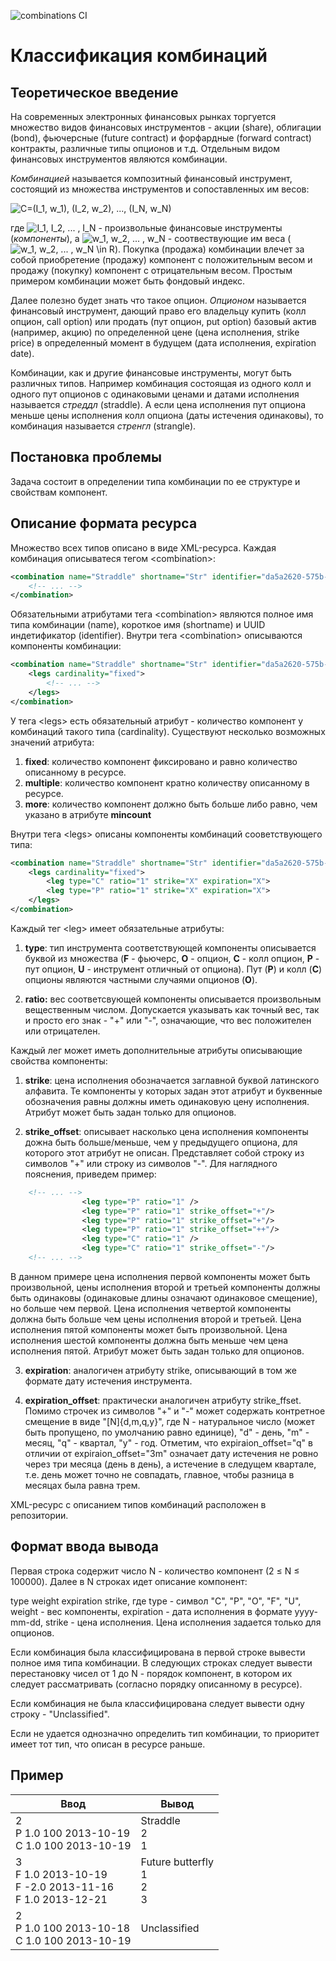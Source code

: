 ![combinations CI](https://github.com/itiviti-cpp-master/combinations/workflows/combinations%20CI/badge.svg)

# Класcификация комбинаций

## Теоретическое введение

 На современных электронных финансовых рынках торгуется множество видов финансовых инструментов - акции (share), облигации (bond), фьючерсные (future contract) и форфардные (forward contract) контракты, различные типы опционов и т.д. Отдельным видом финансовых инструментов являются комбинации.

 _Комбинацией_ называется композитный финансовый инструмент, состоящий из множества инструментов и сопоставленных им весов:

![C=(I_1, w_1), (I_2, w_2), \.\.\., (I_N, w_N)](https://render.githubusercontent.com/render/math?math=C%3D(I_1%2C%20w_1)%2C%20(I_2%2C%20w_2)%2C%20%5C.%5C.%5C.%2C%20(I_N%2C%20w_N))

где ![I_1, I_2, \.\.\. , I_N](https://render.githubusercontent.com/render/math?math=I_1%2C%20I_2%2C%20%5C.%5C.%5C.%20%2C%20I_N) - произвольные финансовые инструменты (_компоненты_), а ![w_1, w_2, \.\.\. , w_N](https://render.githubusercontent.com/render/math?math=w_1%2C%20w_2%2C%20%5C.%5C.%5C.%20%2C%20w_N) - соотвествующие им веса (![w_1, w_2, \.\.\. , w_N \in R](https://render.githubusercontent.com/render/math?math=w_1%2C%20w_2%2C%20%5C.%5C.%5C.%20%2C%20w_N%20%5Cin%20R)). Покупка (продажа) комбинации влечет за собой приобретение (продажу) компонент с положительным весом и продажу (покупку) компонент с отрицательным весом. Простым примером комбинации может быть фондовый индекс.

 Далее полезно будет знать что такое опцион. _Опционом_ называется финансовый инструмент, дающий право его владельцу купить (колл опцион, call option) или продать (пут опцион, put option) базовый актив (например, акцию) по определенной цене (цена исполнения, strike price) в определенный момент в будущем (дата исполнения, expiration date).

 Комбинации, как и другие финансовые инструменты, могут быть различных типов. Например комбинация состоящая из одного колл и одного пут опционов с одинаковыми ценами и датами исполнения называется _стреддл_ (straddle). А если цена исполнения пут опциона меньше цены исполнения колл опциона (даты истечения одинаковы), то комбинация называется _стренгл_ (strangle).

## Постановка проблемы

 Задача состоит в определении типа комбинации по ее структуре и свойствам компонент.

## Описание формата ресурса

Множество всех типов описано в виде XML-ресурса. Каждая комбинация описыватеся тегом &lt;combination&gt;:

```xml
<combination name="Straddle" shortname="Str" identifier="da5a2620-575b-11df-9029-c3f2a99ff460">
	<!-- ... -->
</combination>
```

Обязательными атрибутами тега &lt;combination&gt; являются полное имя типа комбинации (name), короткое имя (shortname) и UUID индетификатор (identifier).
Внутри тега &lt;combination&gt; описываются компоненты комбинации:

```xml
<combination name="Straddle" shortname="Str" identifier="da5a2620-575b-11df-9029-c3f2a99ff460">
	<legs cardinality="fixed">
		<!-- ... -->
	</legs>
</combination>
```

У тега &lt;legs&gt; есть обязательный атрибут - количество компонент у комбинаций такого типа (cardinality). Существуют несколько возможных значений атрибута:
1. **fixed**: количество компонент фиксировано и равно количество описанному в ресурсе.
3. **multiple**: количество компонент кратно количеству описанному в ресурсе.
4. **more**: количество компонент должно быть больше либо равно, чем указано в атрибуте **mincount**

Внутри тега &lt;legs&gt; описаны компоненты комбинаций сооветствующего типа:

```xml
<combination name="Straddle" shortname="Str" identifier="da5a2620-575b-11df-9029-c3f2a99ff460">
	<legs cardinality="fixed">
		<leg type="C" ratio="1" strike="X" expiration="X">
		<leg type="P" ratio="1" strike="X" expiration="X">
	</legs>
</combination>
```

Каждый тег &lt;leg&gt; имеет обязательные атрибуты:
1. **type**: тип инструмента соответствующей компоненты описывается буквой из множества (**F** - фьючерс, **O** - опцион, **C** - колл опцион, **P** - пут опцион, **U** - инструмент отличный от опциона). Пут (**P**) и колл (**C**) опционы являются частными случаями опционов (**O**).

2. **ratio:** вес соответсвующей компоненты описывается произвольным вещественным числом. Допускается указывать как точный вес, так и просто его знак - &quot;+&quot; или &quot;-&quot;, означающие, что вес положителен или отрицателен.

Каждый лег может иметь дополнительные атрибуты описывающие свойства компоненты:
1. **strike**: цена исполнения обозначается заглавной буквой латинского алфавита. Те компоненты у которых задан этот атрибут и буквенные обозначения равны должны иметь одинаковую цену исполнения. Атрибут может быть задан только для опционов.

2. **strike\_offset**: описывает насколько цена исполнения компоненты дожна быть больше/меньше, чем у предыдущего опциона, для которого этот атрибут не описан. Представляет собой строку из символов &quot;+&quot; или строку из символов &quot;-&quot;. Для наглядного пояснения, приведем пример:
```xml
	<!-- ... -->
                <leg type="P" ratio="1" />
                <leg type="P" ratio="1" strike_offset="+"/>
                <leg type="P" ratio="1" strike_offset="+"/>
                <leg type="P" ratio="1" strike_offset="++"/>
                <leg type="С" ratio="1" />
                <leg type="С" ratio="1" strike_offset="-"/>
	<!-- ... -->
```
В данном примере цена исполнения первой компоненты может быть произвольной, цены исполнения второй и третьей компоненты должны быть одинаковы (одинаковые длины означают одинаковое смещение), но больше чем первой. Цена исполнения четвертой компоненты должна быть больше чем цены исполнения второй и третьей. Цена исполнения пятой компоненты может быть произвольной. Цена исполнения шестой компоненты должна быть меньше чем цена исполнения пятой. Атрибут может быть задан только для опционов.

3. **expiration**: аналогичен атрибуту strike, описывающий в том же формате дату истечения инструмента.

4. **expiration\_offset**: практически аналогичен атрибуту strike\_ffset. Помимо строчек из символов &quot;+&quot; и &quot;-&quot; может содержать контретное смещение в виде &quot;[N]{d,m,q,y}&quot;, где N - натуральное число (может быть пропущено, по умолчанию равно единице), &quot;d&quot; - день, &quot;m&quot; - месяц, &quot;q&quot; - квартал, &quot;y&quot; - год. Отметим, что expiraion\_offset=&quot;q&quot; в отличии от expiraion\_offset=&quot;3m&quot; означает дату истечения не ровно через три месяца (день в день), а истечение в следущем квартале, т.е. день может точно не совпадать, главное, чтобы разница в месяцах была равна трем.

XML-ресурс с описанием типов комбинаций расположен в репозитории.

## Формат ввода вывода

 Первая строка содержит число N - количество компонент (2 ≤ N ≤ 100000). Далее в N строках идет описание компонент:

type weight expiration strike, где type - символ &quot;C&quot;, &quot;P&quot;, &quot;O&quot;, &quot;F&quot;, &quot;U&quot;, weight - вес компоненты, expiration - дата исполнения в формате yyyy-mm-dd, strike - цена исполнения. Цена исполнения задается только для опционов.

 Если комбинация была классифицирована в первой строке вывести полное имя типа комбинации. В следующих строках следует вывести перестановку чисел от 1 до N - порядок компонент, в котором их следует рассматривать (согласно порядку описанному в ресурсе).

 Если комбинация не была классифицирована следует вывести одну строку - &quot;Unclassified&quot;.

Eсли не удается однозначно определить тип комбинации, то приоритет имеет тот тип, что описан в ресурсе раньше.

## Пример

| **Ввод** | **Вывод** |
| --- | --- |
| 2<br>P 1.0 100 2013-10-19<br>C 1.0 100 2013-10-19 | Straddle<br>2<br>1 |
| 3<br>F 1.0 2013-10-19<br>F -2.0 2013-11-16<br>F 1.0 2013-12-21 | Future butterfly<br>1<br>2<br>3|
| 2<br>P 1.0 100 2013-10-18<br>C 1.0 100 2013-10-19 | Unclassified |
